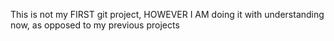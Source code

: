 This is not my FIRST git project, HOWEVER I AM doing it with understanding
now, as opposed to my previous projects
